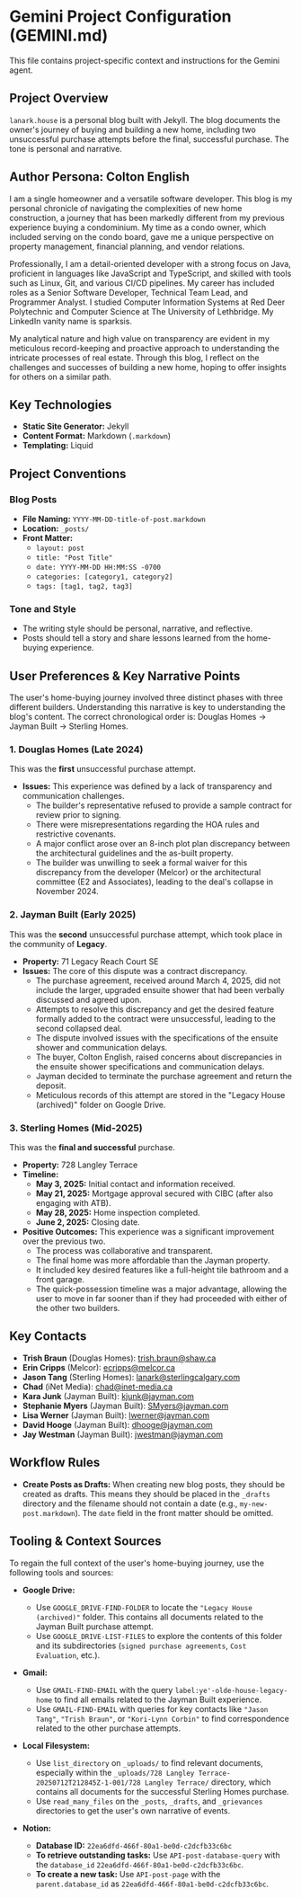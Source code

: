 # Gemini Project Configuration (GEMINI.md)

This file contains project-specific context and instructions for the Gemini agent.

## Project Overview

`lanark.house` is a personal blog built with Jekyll. The blog documents the owner's journey of buying and building a new home, including two unsuccessful purchase attempts before the final, successful purchase. The tone is personal and narrative.

## Author Persona: Colton English

I am a single homeowner and a versatile software developer. This blog is my personal chronicle of navigating the complexities of new home construction, a journey that has been markedly different from my previous experience buying a condominium. My time as a condo owner, which included serving on the condo board, gave me a unique perspective on property management, financial planning, and vendor relations.

Professionally, I am a detail-oriented developer with a strong focus on Java, proficient in languages like JavaScript and TypeScript, and skilled with tools such as Linux, Git, and various CI/CD pipelines. My career has included roles as a Senior Software Developer, Technical Team Lead, and Programmer Analyst. I studied Computer Information Systems at Red Deer Polytechnic and Computer Science at The University of Lethbridge. My LinkedIn vanity name is sparksis.

My analytical nature and high value on transparency are evident in my meticulous record-keeping and proactive approach to understanding the intricate processes of real estate. Through this blog, I reflect on the challenges and successes of building a new home, hoping to offer insights for others on a similar path.

## Key Technologies

-   **Static Site Generator:** Jekyll
-   **Content Format:** Markdown (`.markdown`)
-   **Templating:** Liquid

## Project Conventions

### Blog Posts

-   **File Naming:** `YYYY-MM-DD-title-of-post.markdown`
-   **Location:** `_posts/`
-   **Front Matter:**
    -   `layout: post`
    -   `title: "Post Title"`
    -   `date: YYYY-MM-DD HH:MM:SS -0700`
    -   `categories: [category1, category2]`
    -   `tags: [tag1, tag2, tag3]`

### Tone and Style

-   The writing style should be personal, narrative, and reflective.
-   Posts should tell a story and share lessons learned from the home-buying experience.

## User Preferences & Key Narrative Points

The user's home-buying journey involved three distinct phases with three different builders. Understanding this narrative is key to understanding the blog's content. The correct chronological order is: Douglas Homes -> Jayman Built -> Sterling Homes.

### 1. Douglas Homes (Late 2024)

This was the **first** unsuccessful purchase attempt.

*   **Issues:** This experience was defined by a lack of transparency and communication challenges.
    *   The builder's representative refused to provide a sample contract for review prior to signing.
    *   There were misrepresentations regarding the HOA rules and restrictive covenants.
    *   A major conflict arose over an 8-inch plot plan discrepancy between the architectural guidelines and the as-built property.
    *   The builder was unwilling to seek a formal waiver for this discrepancy from the developer (Melcor) or the architectural committee (E2 and Associates), leading to the deal's collapse in November 2024.

### 2. Jayman Built (Early 2025)

This was the **second** unsuccessful purchase attempt, which took place in the community of **Legacy**.

*   **Property:** 71 Legacy Reach Court SE
*   **Issues:** The core of this dispute was a contract discrepancy.
    *   The purchase agreement, received around March 4, 2025, did not include the larger, upgraded ensuite shower that had been verbally discussed and agreed upon.
    *   Attempts to resolve this discrepancy and get the desired feature formally added to the contract were unsuccessful, leading to the second collapsed deal.
    *   The dispute involved issues with the specifications of the ensuite shower and communication delays.
    *   The buyer, Colton English, raised concerns about discrepancies in the ensuite shower specifications and communication delays.
    *   Jayman decided to terminate the purchase agreement and return the deposit.
    *   Meticulous records of this attempt are stored in the "Legacy House (archived)" folder on Google Drive.

### 3. Sterling Homes (Mid-2025)

This was the **final and successful** purchase.

*   **Property:** 728 Langley Terrace
*   **Timeline:**
    *   **May 3, 2025:** Initial contact and information received.
    *   **May 21, 2025:** Mortgage approval secured with CIBC (after also engaging with ATB).
    *   **May 28, 2025:** Home inspection completed.
    *   **June 2, 2025:** Closing date.
*   **Positive Outcomes:** This experience was a significant improvement over the previous two.
    *   The process was collaborative and transparent.
    *   The final home was more affordable than the Jayman property.
    *   It included key desired features like a full-height tile bathroom and a front garage.
    *   The quick-possession timeline was a major advantage, allowing the user to move in far sooner than if they had proceeded with either of the other two builders.

## Key Contacts

*   **Trish Braun** (Douglas Homes): trish.braun@shaw.ca
*   **Erin Cripps** (Melcor): ecripps@melcor.ca
*   **Jason Tang** (Sterling Homes): lanark@sterlingcalgary.com
*   **Chad** (iNet Media): chad@inet-media.ca
*   **Kara Junk** (Jayman Built): kjunk@jayman.com
*   **Stephanie Myers** (Jayman Built): SMyers@jayman.com
*   **Lisa Werner** (Jayman Built): lwerner@jayman.com
*   **David Hooge** (Jayman Built): dhooge@jayman.com
*   **Jay Westman** (Jayman Built): jwestman@jayman.com

## Workflow Rules

-   **Create Posts as Drafts:** When creating new blog posts, they should be created as drafts. This means they should be placed in the `_drafts` directory and the filename should not contain a date (e.g., `my-new-post.markdown`). The `date` field in the front matter should be omitted.

## Tooling & Context Sources

To regain the full context of the user's home-buying journey, use the following tools and sources:

*   **Google Drive:**
    *   Use `GOOGLE_DRIVE-FIND-FOLDER` to locate the `"Legacy House (archived)"` folder. This contains all documents related to the Jayman Built purchase attempt.
    *   Use `GOOGLE_DRIVE-LIST-FILES` to explore the contents of this folder and its subdirectories (`signed purchase agreements`, `Cost Evaluation`, etc.).

*   **Gmail:**
    *   Use `GMAIL-FIND-EMAIL` with the query `label:ye'-olde-house-legacy-home` to find all emails related to the Jayman Built experience.
    *   Use `GMAIL-FIND-EMAIL` with queries for key contacts like `"Jason Tang"`, `"Trish Braun"`, or `"Kori-Lynn Corbin"` to find correspondence related to the other purchase attempts.

*   **Local Filesystem:**
    *   Use `list_directory` on `_uploads/` to find relevant documents, especially within the `_uploads/728 Langley Terrace-20250712T212845Z-1-001/728 Langley Terrace/` directory, which contains all documents for the successful Sterling Homes purchase.
    *   Use `read_many_files` on the `_posts`, `_drafts`, and `_grievances` directories to get the user's own narrative of events.

*   **Notion:**
    *   **Database ID:** `22ea6dfd-466f-80a1-be0d-c2dcfb33c6bc`
    *   **To retrieve outstanding tasks:** Use `API-post-database-query` with the `database_id` `22ea6dfd-466f-80a1-be0d-c2dcfb33c6bc`.
    *   **To create a new task:** Use `API-post-page` with the `parent.database_id` as `22ea6dfd-466f-80a1-be0d-c2dcfb33c6bc`.
